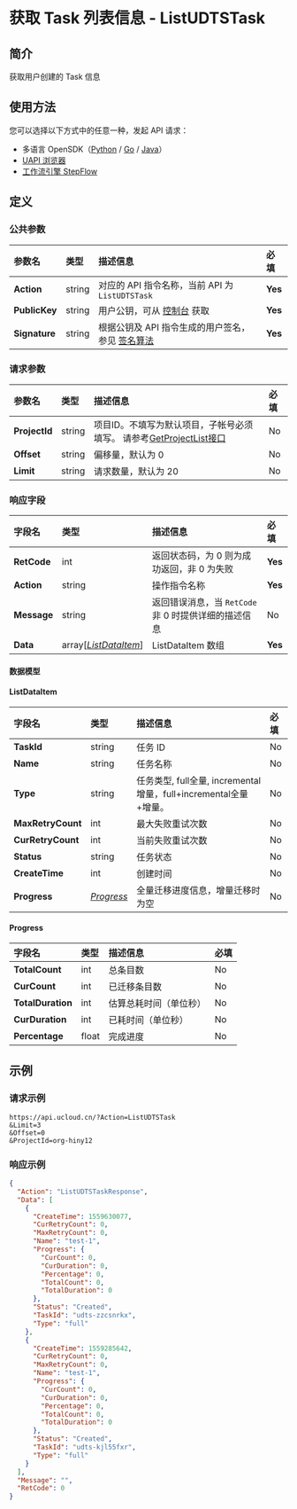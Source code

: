 # 获取 Task 列表信息 - ListUDTSTask

## 简介

获取用户创建的 Task 信息





## 使用方法

您可以选择以下方式中的任意一种，发起 API 请求：
- 多语言 OpenSDK（[Python](https://github.com/ucloud/ucloud-sdk-python3) / [Go](https://github.com/ucloud/ucloud-sdk-go) / [Java](https://github.com/ucloud/ucloud-sdk-java)）
- [UAPI 浏览器](https://console.ucloud.cn/uapi/detail?id=ListUDTSTask)
- [工作流引擎 StepFlow](https://console.ucloud.cn/stepflow/manage/)

## 定义

### 公共参数

| 参数名 | 类型 | 描述信息 | 必填 |
|:---|:---|:---|:---|
| **Action**     | string  | 对应的 API 指令名称，当前 API 为 `ListUDTSTask`                        | **Yes** |
| **PublicKey**  | string  | 用户公钥，可从 [控制台](https://console.ucloud.cn/uapi/apikey) 获取                                             | **Yes** |
| **Signature**  | string  | 根据公钥及 API 指令生成的用户签名，参见 [签名算法](api/summary/signature.md)  | **Yes** |

### 请求参数

| 参数名 | 类型 | 描述信息 | 必填 |
|:---|:---|:---|:---|
| **ProjectId** | string | 项目ID。不填写为默认项目，子帐号必须填写。 请参考[GetProjectList接口](api/summary/get_project_list) |No|
| **Offset** | string | 偏移量，默认为 0 |No|
| **Limit** | string | 请求数量，默认为 20 |No|

### 响应字段

| 字段名 | 类型 | 描述信息 | 必填 |
|:---|:---|:---|:---|
| **RetCode** | int | 返回状态码，为 0 则为成功返回，非 0 为失败 |**Yes**|
| **Action** | string | 操作指令名称 |**Yes**|
| **Message** | string | 返回错误消息，当 `RetCode` 非 0 时提供详细的描述信息 |No|
| **Data** | array[[*ListDataItem*](#ListDataItem)] | ListDataItem 数组 |**Yes**|

#### 数据模型


#### ListDataItem

| 字段名 | 类型 | 描述信息 | 必填 |
|:---|:---|:---|:---|
| **TaskId** | string | 任务 ID |No|
| **Name** | string | 任务名称 |No|
| **Type** | string | 任务类型, full全量, incremental增量，full+incremental全量+增量。 |No|
| **MaxRetryCount** | int | 最大失败重试次数 |No|
| **CurRetryCount** | int | 当前失败重试次数 |No|
| **Status** | string | 任务状态 |No|
| **CreateTime** | int | 创建时间 |No|
| **Progress** | [*Progress*](#Progress) | 全量迁移进度信息，增量迁移时为空  |No|

#### Progress

| 字段名 | 类型 | 描述信息 | 必填 |
|:---|:---|:---|:---|
| **TotalCount** | int | 总条目数 |No|
| **CurCount** | int | 已迁移条目数 |No|
| **TotalDuration** | int | 估算总耗时间（单位秒） |No|
| **CurDuration** | int | 已耗时间（单位秒） |No|
| **Percentage** | float | 完成进度 |No|

## 示例

### 请求示例
    
```
https://api.ucloud.cn/?Action=ListUDTSTask
&Limit=3
&Offset=0
&ProjectId=org-hiny12
```

### 响应示例
    
```json
{
  "Action": "ListUDTSTaskResponse",
  "Data": [
    {
      "CreateTime": 1559630077,
      "CurRetryCount": 0,
      "MaxRetryCount": 0,
      "Name": "test-1",
      "Progress": {
        "CurCount": 0,
        "CurDuration": 0,
        "Percentage": 0,
        "TotalCount": 0,
        "TotalDuration": 0
      },
      "Status": "Created",
      "TaskId": "udts-zzcsnrkx",
      "Type": "full"
    },
    {
      "CreateTime": 1559285642,
      "CurRetryCount": 0,
      "MaxRetryCount": 0,
      "Name": "test-1",
      "Progress": {
        "CurCount": 0,
        "CurDuration": 0,
        "Percentage": 0,
        "TotalCount": 0,
        "TotalDuration": 0
      },
      "Status": "Created",
      "TaskId": "udts-kjl55fxr",
      "Type": "full"
    }
  ],
  "Message": "",
  "RetCode": 0
}
```





